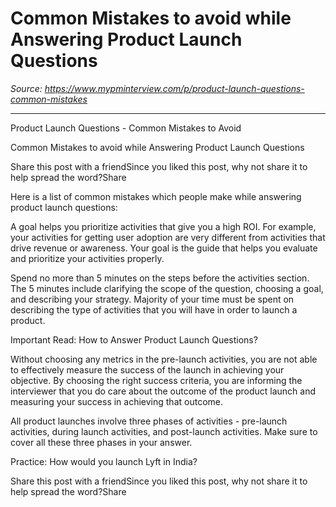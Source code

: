 # Common Mistakes to avoid while Answering Product Launch Questions

*Source: https://www.mypminterview.com/p/product-launch-questions-common-mistakes*

---

Product Launch Questions - Common Mistakes to Avoid

Common Mistakes to avoid while Answering Product Launch Questions

Share this post with a friendSince you liked this post, why not share it to help spread the word?Share



Here is a list of common mistakes which people make while answering product launch questions:



A goal helps you prioritize activities that give you a high ROI. For example, your activities for getting user adoption are very different from activities that drive revenue or awareness. Your goal is the guide that helps you evaluate and prioritize your activities properly.





Spend no more than 5 minutes on the steps before the activities section. The 5 minutes include clarifying the scope of the question,  choosing a goal, and describing your strategy. Majority of your time must be spent on describing the type of activities that you will have in order to launch a product.



Important Read: How to Answer Product Launch Questions?



Without choosing any metrics in the pre-launch activities, you are not able to effectively measure the success of the launch in achieving your objective. By choosing the right success criteria, you are informing the interviewer that you do care about the outcome of the product launch and measuring your success in achieving that outcome.



All product launches involve three phases of activities - pre-launch activities, during launch activities, and post-launch activities. Make sure to cover all these three phases in your answer.

Practice: How would you launch Lyft in India?



Share this post with a friendSince you liked this post, why not share it to help spread the word?Share